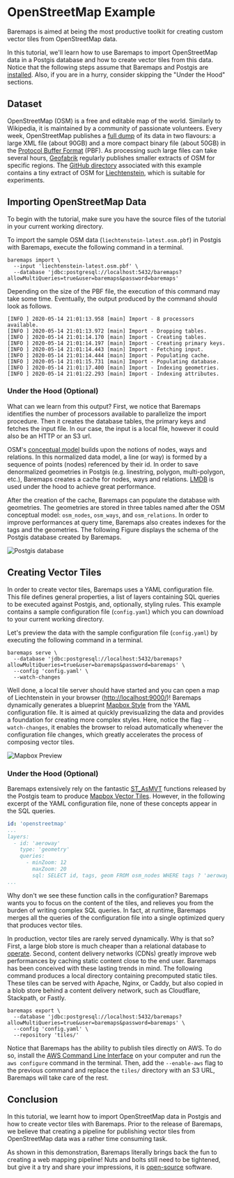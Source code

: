 # OpenStreetMap Example

Baremaps is aimed at being the most productive toolkit for creating custom vector tiles from OpenStreetMap data. 

In this tutorial, we'll learn how to use Baremaps to import OpenStreetMap data in a Postgis database and how to create vector tiles from this data.
Notice that the following steps assume that Baremaps and Postgis are [installed](../../README.md#installation).
Also, if you are in a hurry, consider skipping the "Under the Hood" sections.

## Dataset

OpenStreetMap (OSM) is a free and editable map of the world. 
Similarly to Wikipedia, it is maintained by a community of passionate volunteers.
Every week, OpenStreetMap publishes a [full dump](https://planet.openstreetmap.org/) of its data in two flavours: a large XML file (about 90GB) and a more compact binary file (about 50GB) in the  [Protocol Buffer Format](https://developers.google.com/protocol-buffers) (PBF).
As processing such large files can take several hours, [Geofabrik](http://www.geofabrik.de/data/download.html) regularly publishes smaller extracts of OSM for specific regions.
The [GitHub directory](./) associated with this example contains a tiny extract of OSM for [Liechtenstein](https://en.wikipedia.org/wiki/Liechtenstein), which is suitable for experiments.

## Importing OpenStreetMap Data

To begin with the tutorial, make sure you have the source files of the tutorial in your current working directory.

To import the sample OSM data (`liechtenstein-latest.osm.pbf`) in Postgis with Baremaps, execute the following command in a terminal.

```
baremaps import \
  --input 'liechtenstein-latest.osm.pbf' \
  --database 'jdbc:postgresql://localhost:5432/baremaps?allowMultiQueries=true&user=baremaps&password=baremaps'
```

Depending on the size of the PBF file, the execution of this command may take some time.
Eventually, the output produced by the command should look as follows.

```
[INFO ] 2020-05-14 21:01:13.958 [main] Import - 8 processors available.
[INFO ] 2020-05-14 21:01:13.972 [main] Import - Dropping tables.
[INFO ] 2020-05-14 21:01:14.170 [main] Import - Creating tables.
[INFO ] 2020-05-14 21:01:14.197 [main] Import - Creating primary keys.
[INFO ] 2020-05-14 21:01:14.443 [main] Import - Fetching input.
[INFO ] 2020-05-14 21:01:14.444 [main] Import - Populating cache.
[INFO ] 2020-05-14 21:01:15.731 [main] Import - Populating database.
[INFO ] 2020-05-14 21:01:17.400 [main] Import - Indexing geometries.
[INFO ] 2020-05-14 21:01:22.293 [main] Import - Indexing attributes.
```

### Under the Hood (Optional)

What can we learn from this output?
First, we notice that Baremaps identifies the number of processors available to parallelize the import procedure.
Then it creates the database tables, the primary keys and fetches the input file.
In our case, the input is a local file, however it could also be an HTTP or an S3 url.

OSM's [conceptual model](https://wiki.openstreetmap.org/wiki/Elements) builds upon the notions of nodes, ways and relations.
In this normalized data model, a line (or way) is formed by a sequence of points (nodes) referenced by their id.
In order to save denormalized geometries in Postgis (e.g. linestring, polygon, multi-polygon, etc.), Baremaps creates a cache for nodes, ways and relations.
[LMDB](https://symas.com/lmdb/) is used under the hood to achieve great performance.

After the creation of the cache, Baremaps can populate the database with geometries.
The geometries are stored in three tables named after the OSM conceptual model: `osm_nodes`, `osm_ways`, and `osm_relations`.
In order to improve performances at query time, Baremaps also creates indexes for the tags and the geometries.
The following Figure displays the schema of the Postgis database created by Baremaps.

![Postgis database](database.png)

## Creating Vector Tiles

In order to create vector tiles, Baremaps uses a YAML configuration file.
This file defines general properties, a list of layers containing SQL queries to be executed against Postgis, and, optionally, styling rules. This example contains a sample configuration file (`config.yaml`) which you can download to your current working directory.

Let's preview the data with the sample configuration file (`config.yaml`) by executing the following command in a terminal.

```
baremaps serve \
  --database 'jdbc:postgresql://localhost:5432/baremaps?allowMultiQueries=true&user=baremaps&password=baremaps' \
  --config 'config.yaml' \
  --watch-changes
```

Well done, a local tile server should have started and you can open a map of Liechtenstein in your browser ([http://localhost:9000/](http://localhost:9000/))!
Baremaps dynamically generates a blueprint [Mapbox Style](https://docs.mapbox.com/mapbox-gl-js/style-spec/) from the YAML configuration file. 
It is aimed at quickly previsualizing the data and provides a foundation for creating more complex styles. 
Here, notice the flag `--watch-changes`, it enables the browser to reload automatically whenever the configuration file changes, which greatly accelerates the process of composing vector tiles.

![Mapbox Preview](screenshot.png)

### Under the Hood (Optional)

Baremaps extensively rely on the fantastic [ST_AsMVT](https://postgis.net/docs/ST_AsMVT.html) functions released by the Postgis team to produce [Mapbox Vector Tiles](https://docs.mapbox.com/vector-tiles/specification/).
However, in the following excerpt of the YAML configuration file, none of these concepts appear in the SQL queries.

```yaml
id: 'openstreetmap'
...
layers:
  - id: 'aeroway'
    type: 'geometry'
    queries:
      - minZoom: 12
        maxZoom: 20
        sql: SELECT id, tags, geom FROM osm_nodes WHERE tags ? 'aeroway'
...
```

Why don't we see these function calls in the configuration?
Baremaps wants you to focus on the content of the tiles, and relieves you from the burden of writing complex SQL queries.
In fact, at runtime, Baremaps merges all the queries of the configuration file into a single optimized query that produces vector tiles.

In production, vector tiles are rarely served dynamically. Why is that so?
First, a large blob store is much cheaper than a relational database to [operate](https://wiki.c2.com/?StorageIsCheap).
Second, content delivery networks (CDNs) greatly improve web performances by caching static content close to the end user.
Baremaps has been conceived with these lasting trends in mind.
The following command produces a local directory containing precomputed static tiles.
These tiles can be served with Apache, Nginx, or Caddy, but also copied in a blob store behind a content delivery network, such as Cloudflare, Stackpath, or Fastly.

```
baremaps export \
  --database 'jdbc:postgresql://localhost:5432/baremaps?allowMultiQueries=true&user=baremaps&password=baremaps' \
  --config 'config.yaml' \
  --repository 'tiles/'
```

Notice that Baremaps has the ability to publish tiles directly on AWS.
To do so, install the [AWS Command Line Interface](https://aws.amazon.com/cli/) on your computer and run the `aws configure` command in the terminal.
Then, add the `--enable-aws` flag to the previous command and replace the `tiles/` directory with an S3 URL, Baremaps will take care of the rest.


## Conclusion

In this tutorial, we learnt how to import OpenStreetMap data in Postgis and how to create vector tiles with Baremaps.
Prior to the release of Baremaps, we believe that creating a pipeline for publishing vector tiles from OpenStreetMap data was a rather time consuming task.

As shown in this demonstration, Baremaps literally brings back the fun to creating a web mapping pipeline!
Nuts and bolts still need to be tightened, but give it a try and share your impressions, it is [open-source](../../LICENSE) software.


